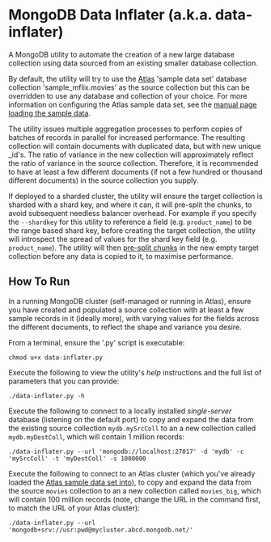 # MongoDB Data Inflater (a.k.a. data-inflater)

A MongoDB utility to automate the creation of a new large database collection using data sourced from an existing smaller database collection.

By default, the utility will try to use the [Atlas](https://www.mongodb.com/atlas) 'sample data set' database collection 'sample_mflix.movies' as the source collection but this can be overridden to use any database and collection of your choice. For more information on configuring the Atlas sample data set, see the [manual page loading the sample data](https://docs.atlas.mongodb.com/sample-data/).

The utility issues multiple aggregation processes to perform copies of batches of records in parallel for increased performance. The resulting collection will contain documents with duplicated data, but with new unique _id's. The ratio of variance in the new collection will approximately reflect the ratio of variance in the source collection. Therefore, it is recommended to have at least a few different documents (if not a few hundred or thousand different documents) in the source collection you supply.

If deployed to a sharded cluster, the utility will ensure the target collection is sharded with a shard key, and where it can, it will pre-split the chunks, to avoid subsequent needless balancer overhead. For example if you specify the `--shardkey` for this utility to reference a field (e.g. `product_name`) to be the range based shard key, before creating the target collection, the utility will introspect the spread of values for the shard key field (e.g. `product_name`). The utility will then [pre-split chunks](https://docs.mongodb.com/manual/tutorial/create-chunks-in-sharded-cluster/) in the new empty target collection before any data is copied to it, to maximise performance. 


## How To Run

In a running MongoDB cluster (self-managed or running in Atlas), ensure you have created and populated a source collection with at least a few sample records in it (ideally more), with varying values for the fields across the different documents, to reflect the shape and variance you desire.

From a terminal, ensure the '.py' script is executable: 

```console
chmod u+x data-inflater.py
```

Execute the following to view the utility's _help_ instructions and the full list of parameters that you can provide:

```
./data-inflater.py -h
```

Execute the following to connect to a locally installed _single-server_ database (listening on the default port) to copy and expand the data from the existing source collection `mydb.mySrcColl` to an a new collection called `mydb.myDestColl`, which will contain 1 million records:

```console
./data-inflater.py --url 'mongodb://localhost:27017' -d 'mydb' -c 'mySrcColl' -t 'myDestColl' -s 1000000
```


Execute the following to connect to an Atlas cluster (which you've already loaded the [Atlas sample data set into](https://docs.atlas.mongodb.com/sample-data/)), to copy and expand the data from the source `movies` collection to an a new collection called `movies_big`, which will contain 100 million records (note, change the URL in the command first, to match the URL of your Atlas cluster):

```console
./data-inflater.py --url 'mongodb+srv://usr:pwd@mycluster.abcd.mongodb.net/'
```

